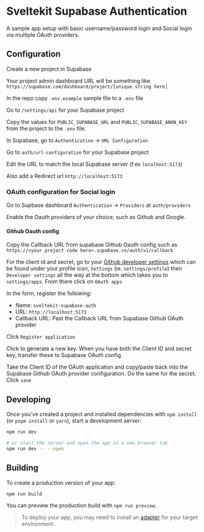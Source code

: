 # Sveltekit Supabase Authentication

A sample app setup with basic username/password login and Social login via multiple OAuth providers.

## Configuration

Create a new project in Supabase

Your project admin dashboard URL will be something like `https://supabase.com/dashboard/project/[unique string here]`

In the repo copy `.env.example` sample file to a `.env` file

Go to `/settings/api` for your Supabase project

Copy the values for `PUBLIC_SUPABASE_URL` and `PUBLIC_SUPABASE_ANON_KEY` from the project to the `.env` file.

In Supabase, go to `Authentication` -> `URL Configuration`

Go to `auth/url-configuration` for your Supabase project

Edit the URL to match the local Supabase server (f.ex `localhost:5173`)

Also add a Redirect url `http://localhost:5173`

### OAuth configuration for Social login

Go to Supbase dashboard `Authentication` -> `Providers` at `auth/providers`

Enable the Oauth providers of your choice, such as Github and Google.

#### Github Oauth config

Copy the Callback URL from supabase Github Oauth config such as `https://<your project code here>.supabase.co/auth/v1/callback`

For the client id and secret, go to your [Github developer settings](https://github.com/settings/developers) which can be found under your profile icon, `Settings` (ie. `settings/profile`) then `Developer settings` all the way at the bottom which takes you to `settings/apps`. From there click on `OAuth apps`

In the form, register the following:

- Name: `sveltekit-supabase-auth`
- URL: `http://localhost:5173`
- Callback URL: Past the Callback URL from Supabase Github OAuth provider

Click `Register application`

Click to generate a new key. When you have both the Client ID and secret key, transfer these to Supabase OAuth config.

Take the Client ID of the OAuth application and copy/paste back into the Supabase Github OAuth provider configuration. Do the same for the secret. Click `save`

## Developing

Once you've created a project and installed dependencies with `npm install` (or `pnpm install` or `yarn`), start a development server:

```bash
npm run dev

# or start the server and open the app in a new browser tab
npm run dev -- --open
```

## Building

To create a production version of your app:

```bash
npm run build
```

You can preview the production build with `npm run preview`.

> To deploy your app, you may need to install an [adapter](https://kit.svelte.dev/docs/adapters) for your target environment.
